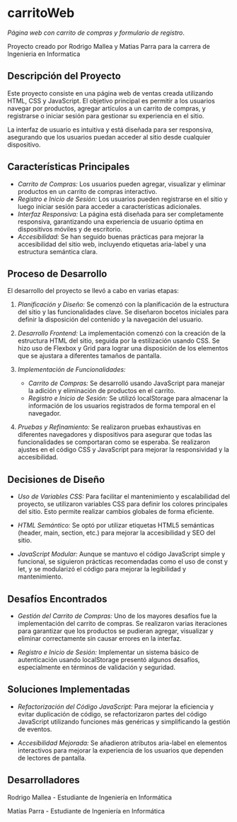 # carritoWeb

*Página web con carrito de compras y formulario de registro*.

Proyecto creado por Rodrigo Mallea y Matias Parra para la carrera de Ingenieria en Informatica

## Descripción del Proyecto

Este proyecto consiste en una página web de ventas creada utilizando HTML, CSS y JavaScript. El objetivo principal es permitir a los usuarios navegar por productos, agregar artículos a un carrito de compras, y registrarse o iniciar sesión para gestionar su experiencia en el sitio.

La interfaz de usuario es intuitiva y está diseñada para ser responsiva, asegurando que los usuarios puedan acceder al sitio desde cualquier dispositivo. 

## Características Principales

- *Carrito de Compras:* Los usuarios pueden agregar, visualizar y eliminar productos en un carrito de compras interactivo.
- *Registro e Inicio de Sesión:* Los usuarios pueden registrarse en el sitio y luego iniciar sesión para acceder a características adicionales.
- *Interfaz Responsiva:* La página está diseñada para ser completamente responsiva, garantizando una experiencia de usuario óptima en dispositivos móviles y de escritorio.
- *Accesibilidad:* Se han seguido buenas prácticas para mejorar la accesibilidad del sitio web, incluyendo etiquetas aria-label y una estructura semántica clara.

## Proceso de Desarrollo

El desarrollo del proyecto se llevó a cabo en varias etapas:

1. *Planificación y Diseño:* Se comenzó con la planificación de la estructura del sitio y las funcionalidades clave. Se diseñaron bocetos iniciales para definir la disposición del contenido y la navegación del usuario.
   
2. *Desarrollo Frontend:* La implementación comenzó con la creación de la estructura HTML del sitio, seguida por la estilización usando CSS. Se hizo uso de Flexbox y Grid para lograr una disposición de los elementos que se ajustara a diferentes tamaños de pantalla.

3. *Implementación de Funcionalidades:* 
   - *Carrito de Compras:* Se desarrolló usando JavaScript para manejar la adición y eliminación de productos en el carrito.
   - *Registro e Inicio de Sesión:* Se utilizó localStorage para almacenar la información de los usuarios registrados de forma temporal en el navegador.

4. *Pruebas y Refinamiento:* Se realizaron pruebas exhaustivas en diferentes navegadores y dispositivos para asegurar que todas las funcionalidades se comportaran como se esperaba. Se realizaron ajustes en el código CSS y JavaScript para mejorar la responsividad y la accesibilidad.

## Decisiones de Diseño

- *Uso de Variables CSS:* Para facilitar el mantenimiento y escalabilidad del proyecto, se utilizaron variables CSS para definir los colores principales del sitio. Esto permite realizar cambios globales de forma eficiente.

- *HTML Semántico:* Se optó por utilizar etiquetas HTML5 semánticas (header, main, section, etc.) para mejorar la accesibilidad y SEO del sitio.

- *JavaScript Modular:* Aunque se mantuvo el código JavaScript simple y funcional, se siguieron prácticas recomendadas como el uso de const y let, y se modularizó el código para mejorar la legibilidad y mantenimiento.

## Desafíos Encontrados

- *Gestión del Carrito de Compras:* Uno de los mayores desafíos fue la implementación del carrito de compras. Se realizaron varias iteraciones para garantizar que los productos se pudieran agregar, visualizar y eliminar correctamente sin causar errores en la interfaz.

- *Registro e Inicio de Sesión:* Implementar un sistema básico de autenticación usando localStorage presentó algunos desafíos, especialmente en términos de validación y seguridad. 

## Soluciones Implementadas

- *Refactorización del Código JavaScript:* Para mejorar la eficiencia y evitar duplicación de código, se refactorizaron partes del código JavaScript utilizando funciones más genéricas y simplificando la gestión de eventos.

- *Accesibilidad Mejorada:* Se añadieron atributos aria-label en elementos interactivos para mejorar la experiencia de los usuarios que dependen de lectores de pantalla.

## Desarrolladores
Rodrigo Mallea - Estudiante de Ingeniería en Informática

Matías Parra - Estudiante de Ingeniería en Informática
